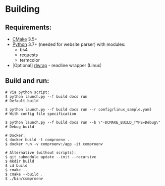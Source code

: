 # Building

## Requirements:
- [CMake](https://cmake.org/download/) 3.5+
- [Python](https://www.python.org/downloads/) 3.7+ (needed for website parser)
  with modules:
  - bs4
  - requests
  - termcolor
- [Optional] [rlwrap](https://github.com/hanslub42/rlwrap) - readline wrapper (Linux)

## Build and run:

```console
# Via python script:
$ python launch.py --f build docs run                                         # Default build

$ python launch.py --f build docs run --r config/linux_sample.yaml            # With config file specification

$ python launch.py --f build docs run --b \"-DCMAKE_BUILD_TYPE=Debug\"        # Debug build

# Docker:
$ docker build -t comproenv .
$ docker run -v comproenv:/app -it comproenv

# Alternative (without scripts):
$ git submodule update --init --recursive
$ mkdir build
$ cd build
$ cmake ..
$ cmake --build .
$ ./bin/comproenv
```

